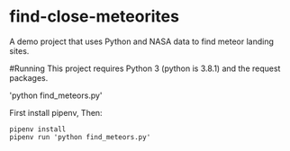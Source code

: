 # find-close-meteorites
A demo project that uses Python and NASA data to find meteor landing sites.

#Running
This project requires Python 3 (python is 3.8.1) and the request packages.

'python find_meteors.py'

First install pipenv, Then:

```
pipenv install
pipenv run 'python find_meteors.py'
```
